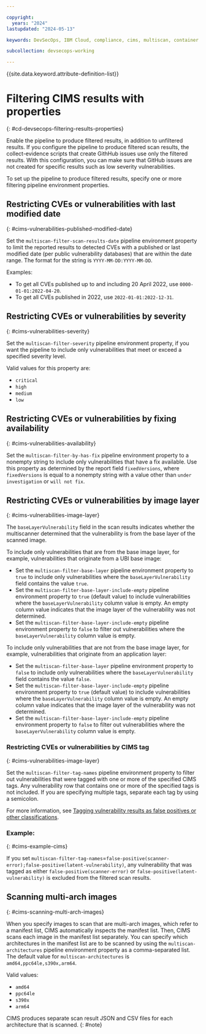 ```yaml
---

copyright:
  years: "2024"
lastupdated: "2024-05-13"

keywords: DevSecOps, IBM Cloud, compliance, cims, multiscan, container image

subcollection: devsecops-working

---
```


{{site.data.keyword.attribute-definition-list}}

# Filtering CIMS results with properties
{: #cd-devsecops-filtering-results-properties}

Enable the pipeline to produce filtered results, in addition to unfiltered results. If you configure the pipeline to produce filtered scan results, the collect-evidence scripts that create GithHub issues use only the filtered results. With this configuration, you can make sure that GitHub issues are not created for specific results such as low severity vulnerabilities.

To set up the pipeline to produce filtered results, specify one or more filtering pipeline environment properties.

## Restricting CVEs or vulnerabilities with last modified date
{: #cims-vulnerabilities-published-modified-date}

Set the `multiscan-filter-scan-results-date` pipeline environment property to limit the reported results to detected CVEs with a published or last modified date (per public vulnerability databases) that are within the date range. The format for the string is `YYYY-MM-DD:YYYY-MM-DD`.

Examples:
 - To get all CVEs published up to and including 20 April 2022, use `0000-01-01:2022-04-20`.
 - To get all CVEs published in 2022, use `2022-01-01:2022-12-31`.

## Restricting CVEs or vulnerabilities by severity
{: #cims-vulnerabilities-severity}

Set the `multiscan-filter-severity` pipeline environment property, if you want the pipeline to include only vulnerabilities that meet or exceed a specified severity level.

Valid values for this property are:
 - `critical`
 - `high`
 - `medium`
 - `low`

## Restricting CVEs or vulnerabilities by fixing availability
{: #cims-vulnerabilities-availability}

Set the `multiscan-filter-by-has-fix` pipeline environment property to a nonempty string to include only vulnerabilities that have a fix available. Use this property as determined by the report field `fixedVersions`, where `fixedVersions` is equal to a nonempty string with a value other than `under investigation` or `will not fix`.


## Restricting CVEs or vulnerabilities by image layer
{: #cims-vulnerabilities-image-layer}

The `baseLayerVulnerability` field in the scan results indicates whether the multiscanner determined that the vulnerability is from the base layer of the scanned image.

To include only vulnerabilities that are from the base image layer, for example, vulnerabilities that originate from a UBI base image:

 - Set the `multiscan-filter-base-layer` pipeline environment property to `true` to include only vulnerabilities where the `baseLayerVulnerability` field contains the value `true`.
 - Set the `multiscan-filter-base-layer-include-empty` pipeline environment property to `true` (default value) to include vulnerabilities where the `baseLayerVulnerability` column value is empty. An empty column value indicates that the image layer of the vulnerability was not determined.
 - Set the `multiscan-filter-base-layer-include-empty` pipeline environment property to `false` to filter out vulnerabilities where the `baseLayerVulnerability` column value is empty.

To include only vulnerabilities that are not from the base image layer, for example, vulnerabilities that originate from an application layer:

 - Set the `multiscan-filter-base-layer` pipeline environment property to `false` to include only vulnerabilities where the `baseLayerVulnerability` field contains the value `false`.
 - Set the `multiscan-filter-base-layer-include-empty` pipeline environment property to `true` (default value) to include vulnerabilities where the `baseLayerVulnerability` column value is empty. An empty column value indicates that the image layer of the vulnerability was not determined.
 - Set the `multiscan-filter-base-layer-include-empty` pipeline environment property to `false` to filter out vulnerabilities where the `baseLayerVulnerability` column value is empty.

### Restricting CVEs or vulnerabilities by CIMS tag
{: #cims-vulnerabilities-image-layer}

Set the `multiscan-filter-tag-names` pipeline environment property to filter out vulnerabilities that were tagged with one or more of the specified CIMS tags. Any vulnerability row that contains one or more of the specified tags is not included. If you are specifying multiple tags, separate each tag by using a semicolon.

For more information, see [Tagging vulnerability results as false positives or other classifications](/docs/devsecops?topic=devsecops-cd-devsecops-cims#tagging-vulnerability-results-as-false-positives-or-other-classifications).

### Example:
{: #cims-example-cims}

If you set `multiscan-filter-tag-names`=`false-positive(scanner-error);false-positive(latent-vulnerability)`, any vulnerability that was tagged as either `false-positive(scanner-error)` or `false-positive(latent-vulnerability)` is excluded from the filtered scan results.

## Scanning multi-arch images
{: #cims-scanning-multi-arch-images}

When you specify images to scan that are multi-arch images, which refer to a manifest list, CIMS automatically inspects the manifest list. Then, CIMS scans each image in the manifest list separately. You can specify which architectures in the manifest list are to be scanned by using the `multiscan-architectures` pipeline environment property as a comma-separated list. The default value for `multiscan-architectures` is `amd64,ppc64le,s390x,arm64`.

Valid values:
- `amd64`
- `ppc64le`
- `s390x`
- `arm64`

CIMS produces separate scan result JSON and CSV files for each architecture that is scanned.
{: #note}
